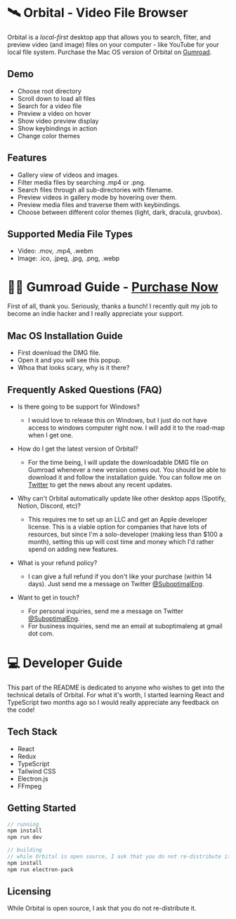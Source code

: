 # 🛰 Orbital - Video File Browser

Orbital is a _local-first_ desktop app that allows you to search, filter, and preview video (and image) files on your computer - like YouTube for your local file system. Purchase the Mac OS version of Orbital on [Gumroad]().

## Demo

- Choose root directory
- Scroll down to load all files
- Search for a video file
- Preview a video on hover
- Show video preview display
- Show keybindings in action
- Change color themes

## Features

- Gallery view of videos and images.
- Filter media files by searching .mp4 or .png.
- Search files through all sub-directories with filename.
- Preview videos in gallery mode by hovering over them.
- Preview media files and traverse them with keybindings.
- Choose between different color themes (light, dark, dracula, gruvbox).

## Supported Media File Types

- Video: .mov, .mp4, .webm
- Image: .ico, .jpeg, .jpg, .png, .webp

# 🙏🏾 Gumroad Guide - [Purchase Now]()

First of all, thank you. Seriously, thanks a bunch! I recently quit my job to become an indie hacker and I really appreciate your support.

## Mac OS Installation Guide

- First download the DMG file.
- Open it and you will see this popup.
- Whoa that looks scary, why is it there?

## Frequently Asked Questions (FAQ)

- Is there going to be support for Windows?

  - I would love to release this on Windows, but I just do not have access to windows computer right now. I will add it to the road-map when I get one.

- How do I get the latest version of Orbital?

  - For the time being, I will update the downloadable DMG file on Gumroad whenever a new version comes out. You should be able to download it and follow the installation guide. You can follow me on [Twitter](https://www.twitter.com/SuboptimalEng) to get the news about any recent updates.

- Why can't Orbital automatically update like other desktop apps (Spotify, Notion, Discord, etc)?

  - This requires me to set up an LLC and get an Apple developer license. This is a viable option for companies that have lots of resources, but since I'm a solo-developer (making less than $100 a month), setting this up will cost time and money which I'd rather spend on adding new features.

- What is your refund policy?

  - I can give a full refund if you don't like your purchase (within 14 days). Just send me a message on Twitter [@SuboptimalEng](https://twitter.com/SuboptimalEng).

- Want to get in touch?

  - For personal inquiries, send me a message on Twitter [@SuboptimalEng](https://www.twitter.com/SuboptimalEng).
  - For business inquiries, send me an email at suboptimaleng at gmail dot com.

# 💻 Developer Guide

This part of the README is dedicated to anyone who wishes to get into the technical details of Orbital. For what it's worth, I started learning React and TypeScript two months ago so I would really appreciate any feedback on the code!

## Tech Stack

- React
- Redux
- TypeScript
- Tailwind CSS
- Electron.js
- FFmpeg

## Getting Started

```javascript
// running
npm install
npm run dev

// building
// while Orbital is open source, I ask that you do not re-distribute it
npm install
npm run electron-pack
```

## Licensing

While Orbital is open source, I ask that you do not re-distribute it.
